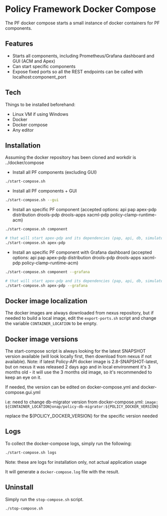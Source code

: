 # Policy Framework Docker Compose

The PF docker compose starts a small instance of docker containers for PF components.

## Features

- Starts all components, including Prometheus/Grafana dashboard and GUI (ACM and Apex)
- Can start specific components
- Expose fixed ports so all the REST endpoints can be called with localhost:component_port

## Tech

Things to be installed beforehand:

- Linux VM if using Windows
- Docker
- Docker compose
- Any editor

## Installation

Assuming the docker repository has been cloned and workdir is ../docker/compose

- Install all PF components (excluding GUI)
```sh
./start-compose.sh
```

- Install all PF components + GUI

```sh
./start-compose.sh --gui
```

- Install an specific PF component
(accepted options: api pap apex-pdp distribution drools-pdp drools-apps xacml-pdp
policy-clamp-runtime-acm)


```sh
./start-compose.sh component

# that will start apex-pdp and its dependencies (pap, api, db, simulator)
./start-compose.sh apex-pdp
```

- Install an specific PF component with Grafana dashboard
(accepted options: api pap apex-pdp distribution drools-pdp drools-apps xacml-pdp
policy-clamp-runtime-acm)


```sh
./start-compose.sh component --grafana

# that will start apex-pdp and its dependencies (pap, api, db, simulator) + grafana and prometheus server
./start-compose.sh apex-pdp --grafana 
```

## Docker image localization

The docker images are always downloaded from nexus repository, but if needed to build a local
image, edit the ``export-ports.sh`` script and change the variable ``CONTAINER_LOCATION``
to be empty.


## Docker image versions

The start-compose script is always looking for the latest SNAPSHOT version available (will
look locally first, then download from nexus if not available).
Note: if latest Policy-API docker image is 2.8-SNAPSHOT-latest, but on nexus it was released
2 days ago and in local environment it's 3 months old - it will use the 3 months old image,
so it's recommended to keep an eye on it.

If needed, the version can be edited on docker-compose.yml and docker-compose.gui.yml

i.e: need to change db-migrator version
from docker-compose.yml:
``image: ${CONTAINER_LOCATION}onap/policy-db-migrator:${POLICY_DOCKER_VERSION}``

replace the ${POLICY_DOCKER_VERSION} for the specific version needed


## Logs

To collect the docker-compose logs, simply run the following:

```sh
./start-compose.sh logs
```
Note: these are logs for installation only, not actual application usage

It will generate a ``docker-compose.log`` file with the result.

## Uninstall

Simply run the ``stop-compose.sh`` script.

```sh
./stop-compose.sh
```

